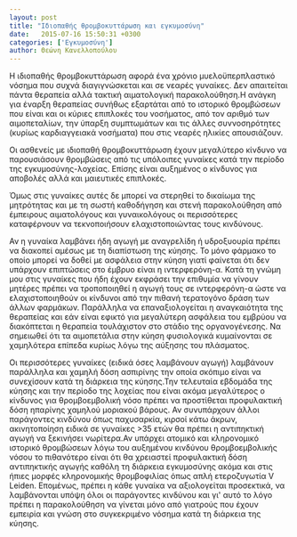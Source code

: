 ```yaml
---
layout: post
title: "Ιδιοπαθής θρομβοκυττάρωση και εγκυμοσύνη"
date:   2015-07-16 15:50:31 +0300
categories: ['Εγκυμοσύνη']
author: Θεώνη Κανελλοπούλου
---
```


Η ιδιοπαθής θρομβοκυττάρωση αφορά ένα χρόνιο μυελοϋπερπλαστικό νόσημα που συχνά διαγιγνώσκεται και σε νεαρές γυναίκες. Δεν απαιτείται πάντα θεραπεία αλλά τακτική αιματολογική παρακολούθηση.Η ανάγκη για έναρξη θεραπείας συνήθως εξαρτάται από το ιστορικό θρομβώσεων που είναι και οι κύριες επιπλοκές του νοσήματος, από τον αριθμό των αιμοπεταλίων, την ύπαρξη συμπτωμάτων και τις άλλες συννοσηρότητες (κυρίως καρδιαγγειακά νοσήματα) που στις νεαρές ηλικίες απουσιάζουν.
<!--break-->

Οι ασθενείς με ιδιοπαθή θρομβοκυττάρωση έχουν μεγαλύτερο κίνδυνο να παρουσιάσουν θρομβώσεις από τις υπόλοιπες γυναίκες κατά την περίοδο της εγκυμοσύνης-λοχείας. Επίσης είναι αυξημένος ο κίνδυνος για αποβολές αλλά και μαιευτικές επιπλοκές.

Όμως στις γυναίκες αυτές δε μπορεί να στερηθεί το δικαίωμα της μητρότητας και με τη σωστή καθοδήγηση και στενή παρακολούθηση από έμπειρους αιματολόγους και γυναικολόγους οι περισσότερες καταφέρνουν να τεκνοποιήσουν ελαχιστοποιώντας τους κινδύνους.

Αν η γυναίκα λαμβάνει ήδη αγωγή με αναγρελίδη ή υδροξυουρία πρέπει να διακοπεί αμέσως με τη διαπίστωση της κύησης. Το μόνο φάρμακο το οποίο μπορεί να δοθεί με ασφάλεια στην κύηση γιατί φαίνεται ότι δεν υπάρχουν επιπτώσεις στο έμβρυο είναι η ιντερφερόνη-α. Κατά τη γνώμη μου στις γυναίκες που ήδη έχουν εκφράσει την επιθυμία να γίνουν μητέρες πρέπει να τροποποιηθεί η αγωγή τους σε ιντερφερόνη-α ώστε να ελαχιστοποιηθούν οι κίνδυνοι από την πιθανή τερατογόνο δράση των άλλων φαρμάκων. Παράλληλα να επαναξιολογείται η αναγκαιότητα της θεραπείας και εάν είναι εφικτό για μεγαλύτερη ασφάλεια του εμβρύου να διακόπτεται η θεραπεία τουλάχιστον στο στάδιο της οργανογένεσης. Να σημειωθεί ότι τα αιμοπετάλια στην κύηση φυσιολογικά κυμαίνονται σε χαμηλότερα επίπεδα κυρίως λόγω της αύξησης του πλάσματος.

Οι περισσότερες γυναίκες (ειδικά όσες λαμβάνουν αγωγή) λαμβάνουν παράλληλα και χαμηλή δόση ασπιρίνης την οποία σκόπιμο είναι να συνεχίσουν κατά τη διάρκεια της κύησης.Την τελευταία εβδομάδα της κύησης και την περίοδο της λοχείας που είναι ακόμα μεγαλύτερος ο κίνδυνος για θρομβοεμβολική νόσο πρέπει να προστίθεται προφυλακτική δόση ηπαρίνης χαμηλού μοριακού βάρους. Αν συνυπάρχουν άλλοι παράγοντες κινδύνου όπως παχυσαρκία, κιρσοί κάτω άκρων, ακινητοποίηση ειδικά σε γυναίκες \>35 ετών θα πρέπει η αντιπηκτική αγωγή να ξεκινήσει νωρίτερα.Αν υπάρχει ατομικό και κληρονομικό ιστορικό θρομβώσεων λόγω του αυξημένου κινδύνου θρομβοεμβολικής νόσου το πιθανότερο είναι ότι θα χρειαστεί προφυλακτική δόση αντιπηκτικής αγωγής καθόλη τη διάρκεια εγκυμοσύνης ακόμα και στις ήπιες μορφές κληρονομικής θρομβοφιλίας όπως απλή ετεροζυγωτία V Leiden. Επομένως, πρέπει η κάθε γυναίκα να αξιολογείται προσεκτικά, να λαμβάνονται υπόψη όλοι οι παράγοντες κινδύνου και γι' αυτό το λόγο πρέπει η παρακολούθηση να γίνεται μόνο από γιατρούς που έχουν εμπειρία και γνώση στο συγκεκριμένο νόσημα κατά τη διάρκεια της κύησης.

